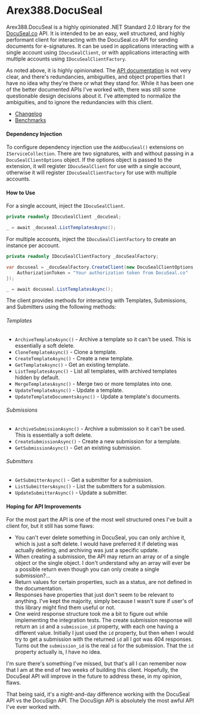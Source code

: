 # Arex388.DocuSeal

Arex388.DocuSeal is a highly opinionated .NET Standard 2.0 library for the [DocuSeal.co](https://www.docuseal.co/docs/api) API. It is intended to be an easy, well structured, and highly performant client for interacting with the DocuSeal.co API for sending documents for e-signatures. It can be used in applications interacting with a single account using `IDocuSealClient`, or with applications interacting with multiple accounts using `IDocuSealClientFactory`. 

As noted above, it is highly opinionated. The [API documentation](https://www.docuseal.co/docs/api) is not very clear, and there's redundancies, ambiguities, and object properties that I have no idea why they're there or what they stand for. While it has been one of the better documented APIs I've worked with, there was still some questionable design decisions about it. I've attempted to normalize the ambiguities, and to ignore the redundancies with this client.

- [Changelog](CHANGELOG.md)
- [Benchmarks](BENCHMARKS.md)



#### Dependency Injection

To configure dependency injection use the `AddDocuSeal()` extensions on `IServiceCollection`. There are two signatures, with and without passing in a `DocuSealClientOptions` object. If the options object is passed to the extension, it will register `IDocuSealClient` for use with a single account, otherwise it will register `IDocuSealClientFactory` for use with multiple accounts.



#### How to Use

For a single account, inject the `IDocuSealClient`.

```c#
private readonly IDocuSealClient _docuSeal;

_ = await _docuseal.ListTemplatesAsync();
```



For multiple accounts, inject the `IDocuSealClientFactory` to create an instance per account.

```c#
private readonly IDocuSealClientFactory _docuSealFactory;

var docuseal = _docuSealFactory.CreateClient(new DocuSealClientOptions {
    AuthorizationToken = "Your authorization token from DocuSeal.co"
});

_ = await docuseal.ListTemplatesAsync();
```



The client provides methods for interacting with Templates, Submissions, and Submitters using the following methods:

###### Templates

- `ArchiveTemplateAsync()` - Archive a template so it can't be used. This is essentially a soft delete.
- `CloneTemplateAsync()` - Clone a template.
- `CreateTemplateAsync()` - Create a new template.
- `GetTemplateAsync()` - Get an existing template.
- `ListTemplatesAsync()` - List all templates, with archived templates hidden by default.
- `MergeTemplatesAsync()` - Merge two or more templates into one.
- `UpdateTemplateAsync()` - Update a template.
- `UpdateTemplateDocumentsAsync()` - Update a template's documents.



###### Submissions

- `ArchiveSubmissionAsync()` - Archive a submission so it can't be used. This is essentially a soft delete.
- `CreateSubmissionAsync()` - Create a new submission for a template.
- `GetSubmissionAsync()` - Get an existing submission.



###### Submitters

- `GetSubmitterAsync()` - Get a submitter for a submission.
- `ListSubmittersAsync()` - List the submitters for a submission.
- `UpdateSubmitterAsync()` - Update a submitter.



#### Hoping for API Improvements

For the most part the API is one of the most well structured ones I've built a client for, but it still has some flaws:

- You can't ever delete something in DocuSeal, you can only archive it, which is just a soft delete. I would have preferred it if deleting was actually deleting, and archiving was just a specific update.
- When creating a submission, the API may return an array or of a single object or the single object. I don't understand why an array will ever be a possible return even though you can only create a single submission?...
- Return values for certain properties, such as a status, are not defined in the documentation.
- Responses have properties that just don't seem to be relevant to anything. I've kept the majority, simply because I wasn't sure if user's of this library might find them useful or not.
- One weird response structure took me a bit to figure out while implementing the integration tests. The create submission response will return an `id` and a `submission_id` property, with each one having a different value. Initially I just used the `id` property, but then when I would try to get a submission with the returned `id` all I got was 404 responses. Turns out the `submission_id` is the real `id` for the submission. That the `id` property actually is, I have no idea.

I'm sure there's something I've missed, but that's all I can remember now that I am at the end of two weeks of building this client. Hopefully, the DocuSeal API will improve in the future to address these, in my opinion, flaws.

That being said, it's a night-and-day difference working with the DocuSeal API vs the DocuSign API. The DocuSign API is absolutely the most awful API I've ever worked with. 